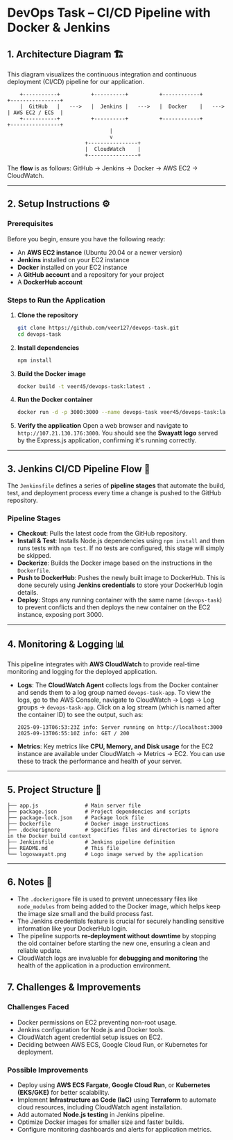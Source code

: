 # DevOps Task – CI/CD Pipeline with Docker & Jenkins

## 1\. Architecture Diagram 🏗️

This diagram visualizes the continuous integration and continuous deployment (CI/CD) pipeline for our application.

```
    +-----------+          +----------+          +------------+          +----------------+
    |  GitHub   |   --->   |  Jenkins |   --->   |  Docker    |   --->   | AWS EC2 / ECS  |
    +-----------+          +----------+          +------------+          +----------------+
                                 |
                                 v
                         +----------------+
                         |  CloudWatch    |
                         +----------------+
```

The **flow** is as follows: GitHub → Jenkins → Docker → AWS EC2 → CloudWatch.

-----

## 2\. Setup Instructions ⚙️

### Prerequisites

Before you begin, ensure you have the following ready:

  * An **AWS EC2 instance** (Ubuntu 20.04 or a newer version)
  * **Jenkins** installed on your EC2 instance
  * **Docker** installed on your EC2 instance
  * A **GitHub account** and a repository for your project
  * A **DockerHub account**

### Steps to Run the Application

1.  **Clone the repository**

    ```bash
    git clone https://github.com/veer127/devops-task.git
    cd devops-task
    ```

2.  **Install dependencies**

    ```bash
    npm install
    ```

3.  **Build the Docker image**

    ```bash
    docker build -t veer45/devops-task:latest .
    ```

4.  **Run the Docker container**

    ```bash
    docker run -d -p 3000:3000 --name devops-task veer45/devops-task:latest
    ```

5.  **Verify the application**
    Open a web browser and navigate to `http://107.21.130.176:3000`. You should see the **Swayatt logo** served by the Express.js application, confirming it's running correctly.

-----

## 3\. Jenkins CI/CD Pipeline Flow 🚀

The `Jenkinsfile` defines a series of **pipeline stages** that automate the build, test, and deployment process every time a change is pushed to the GitHub repository.

### Pipeline Stages

  * **Checkout**: Pulls the latest code from the GitHub repository.
  * **Install & Test**: Installs Node.js dependencies using `npm install` and then runs tests with `npm test`. If no tests are configured, this stage will simply be skipped.
  * **Dockerize**: Builds the Docker image based on the instructions in the `Dockerfile`.
  * **Push to DockerHub**: Pushes the newly built image to DockerHub. This is done securely using **Jenkins credentials** to store your DockerHub login details.
  * **Deploy**: Stops any running container with the same name (`devops-task`) to prevent conflicts and then deploys the new container on the EC2 instance, exposing port 3000.

-----

## 4\. Monitoring & Logging 📊

This pipeline integrates with **AWS CloudWatch** to provide real-time monitoring and logging for the deployed application.

  * **Logs**: The **CloudWatch Agent** collects logs from the Docker container and sends them to a log group named `devops-task-app`. To view the logs, go to the AWS Console, navigate to CloudWatch → Logs → Log groups → `devops-task-app`. Click on a log stream (which is named after the container ID) to see the output, such as:
    ```
    2025-09-13T06:53:23Z info: Server running on http://localhost:3000
    2025-09-13T06:55:10Z info: GET / 200
    ```
  * **Metrics**: Key metrics like **CPU, Memory, and Disk usage** for the EC2 instance are available under CloudWatch → Metrics → EC2. You can use these to track the performance and health of your server.

-----

## 5\. Project Structure 📁

```
├── app.js               # Main server file
├── package.json         # Project dependencies and scripts
├── package-lock.json    # Package lock file
├── Dockerfile           # Docker image instructions
├── .dockerignore        # Specifies files and directories to ignore in the Docker build context
├── Jenkinsfile          # Jenkins pipeline definition
├── README.md            # This file
└── logoswayatt.png      # Logo image served by the application
```

-----

## 6\. Notes 📝

  * The `.dockerignore` file is used to prevent unnecessary files like `node_modules` from being added to the Docker image, which helps keep the image size small and the build process fast.
  * The Jenkins credentials feature is crucial for securely handling sensitive information like your DockerHub login.
  * The pipeline supports **re-deployment without downtime** by stopping the old container before starting the new one, ensuring a clean and reliable update.
  * CloudWatch logs are invaluable for **debugging and monitoring** the health of the application in a production environment.

## 7\. Challenges & Improvements

### Challenges Faced
- Docker permissions on EC2 preventing non-root usage.
- Jenkins configuration for Node.js and Docker tools.
- CloudWatch agent credential setup issues on EC2.
- Deciding between AWS ECS, Google Cloud Run, or Kubernetes for deployment.

### Possible Improvements
- Deploy using **AWS ECS Fargate**, **Google Cloud Run**, or **Kubernetes (EKS/GKE)** for better scalability.
- Implement **Infrastructure as Code (IaC)** using **Terraform** to automate cloud resources, including CloudWatch agent installation.
- Add automated **Node.js testing** in Jenkins pipeline.
- Optimize Docker images for smaller size and faster builds.
- Configure monitoring dashboards and alerts for application metrics.

